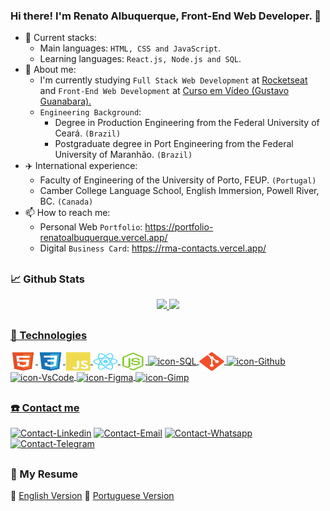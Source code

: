 ### Hi there! I'm **Renato Albuquerque**, Front-End Web Developer. 👋

- 🌱 Current stacks: <br>
  - Main languages: `HTML, CSS and JavaScript`. <br>
  - Learning languages: `React.js, Node.js and SQL`.
- 💬 About me: <br> 
  - I'm currently studying `Full Stack Web Development` at <a href="https://www.rocketseat.com.br/" target="_blank">Rocketseat<a/> and `Front-End Web Development` at <a href="https://www.cursoemvideo.com/" target="_blank">Curso em Vídeo (Gustavo Guanabara).<a/> <br> 
  - `Engineering Background`:  
    - Degree in Production Engineering from the Federal University of Ceará. `(Brazil)`
    - Postgraduate degree in Port Engineering from the Federal University of Maranhão. `(Brazil)`
- ✈️ International experience: <br> 
  - Faculty of Engineering of the University of Porto, FEUP. `(Portugal)` <br>
  - Camber College Language School, English Immersion, Powell River, BC. `(Canada)`
- 📫 How to reach me: <br> 
  - Personal Web `Portfolio`: https://portfolio-renatoalbuquerque.vercel.app/ <br> 
  - Digital `Business Card`: https://rma-contacts.vercel.app/ <br>
  
##

### 📈 Github Stats

<div align="center">
  <a href="https://github.com/renato-albuquerque">
  <img height="150em" src="https://github-readme-stats.vercel.app/api?username=renato-albuquerque&show_icons=true&theme=dark&include_all_commits=true&count_private=true"/>
  <img height="150em" src="https://github-readme-stats.vercel.app/api/top-langs/?username=renato-albuquerque&layout=compact&langs_count=7&theme=dark"/>
</div> 

##

### 🚀 Technologies 
  
<div style="display: inline_block">
  <img align="center" alt="icon-HTML" height="30" width="40" src="https://raw.githubusercontent.com/devicons/devicon/master/icons/html5/html5-original.svg">
  <img align="center" alt="icon-CSS" height="30" width="40" src="https://raw.githubusercontent.com/devicons/devicon/master/icons/css3/css3-original.svg">
  <img align="center" alt="icon-JavaScript" height="30" width="40" src="https://raw.githubusercontent.com/devicons/devicon/master/icons/javascript/javascript-plain.svg">
  <img align="center" alt="icon-React.js" height="30" width="40" src="https://raw.githubusercontent.com/devicons/devicon/master/icons/react/react-original.svg">
  <img align="center" alt="icon-Node.js" height="30" width="40" src="https://raw.githubusercontent.com/devicons/devicon/master/icons/nodejs/nodejs-original.svg">
  <img align="center" alt="icon-SQL" height="33" width="43" src="https://cdn.iconscout.com/icon/premium/png-512-thumb/sql-server-5410224-4543401.png?f=avif&w=256">    
  <img align="center" alt="icon-Git" height="30" width="40" src="https://raw.githubusercontent.com/devicons/devicon/master/icons/git/git-original.svg">
  <img align="center" alt="icon-Github" height="33" width="43" src="https://skillicons.dev/icons?i=github">
  <img align="center" alt="icon-VsCode" height="30" width="40" src="https://cdn.jsdelivr.net/gh/devicons/devicon/icons/vscode/vscode-original.svg" />
  <img align="center" alt="icon-Figma" height="30" width="40" src="https://cdn.jsdelivr.net/gh/devicons/devicon/icons/figma/figma-original.svg" />
  <img align="center" alt="icon-Gimp" height="33" width="43" src="https://cdn.jsdelivr.net/gh/devicons/devicon/icons/gimp/gimp-original.svg" />
    
##
  
### ☎️ Contact me 

<div> 
  <a href="https://www.linkedin.com/in/renato-malbuquerque" target="_blank"><img alt="Contact-Linkedin" src="https://img.shields.io/badge/-LinkedIn-%230077B5?style=for-the-badge&logo=linkedin&logoColor=white"></a> 
  <a href="mailto:renatomalb83@gmail.com" target="_blank"><img alt="Contact-Email" src="https://img.shields.io/badge/-Gmail-%23333?style=for-the-badge&logo=gmail&logoColor=white"></a>
  <a href="https://wa.me/+5585988964385" target="_blank"><img alt="Contact-Whatsapp" src="https://img.shields.io/badge/WhatsApp-25D366?style=for-the-badge&logo=whatsapp&logoColor=white"><a/>
  <a href="https://telegram.me/renatomalb" target="_blank"><img alt="Contact-Telegram" src="https://img.shields.io/badge/Telegram-2CA5E0?style=for-the-badge&logo=telegram&logoColor=white"><a/>
</div>
    
##

### 📄 My Resume 
    
🔗 <a href="https://drive.google.com/file/d/105ZwSBpX4yQc-UegAAVswOk4hrCycZPE/view?usp=share_link" target="_blank">English Version<a/>
🔗 <a href="https://drive.google.com/file/d/1yN8221jjjHqQwQYdjsoAk6Tx0jV4pcBL/view?usp=share_link" target="_blank">Portuguese Version<a/>
